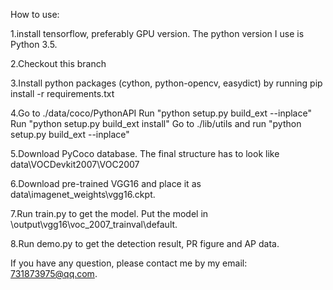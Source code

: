 How to use:

1.install tensorflow, preferably GPU version. The python version I use is Python 3.5.

2.Checkout this branch

3.Install python packages (cython, python-opencv, easydict) by running
pip install -r requirements.txt

4.Go to ./data/coco/PythonAPI
Run "python setup.py build_ext --inplace"
Run "python setup.py build_ext install"
Go to ./lib/utils and run "python setup.py build_ext --inplace"

5.Download PyCoco database. The final structure has to look like
data\VOCDevkit2007\VOC2007

6.Download pre-trained VGG16 and place it as data\imagenet_weights\vgg16.ckpt.

7.Run train.py to get the model. Put the model in \output\vgg16\voc_2007_trainval\default.

8.Run demo.py to get the detection result, PR figure and AP data.

If you have any question, please contact me by my email: 731873975@qq.com.
